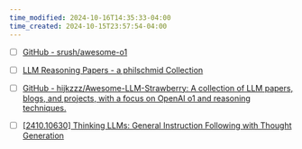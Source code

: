 ```yaml
---
time_modified: 2024-10-16T14:35:33-04:00
time_created: 2024-10-15T23:57:54-04:00
---
```

- [ ] [GitHub - srush/awesome-o1](https://github.com/srush/awesome-o1/)
- [ ] [LLM Reasoning Papers - a philschmid Collection](https://huggingface.co/collections/philschmid/llm-reasoning-papers-66e6abbdf5579b829f214de8)
- [ ] [GitHub - hijkzzz/Awesome-LLM-Strawberry: A collection of LLM papers, blogs, and projects, with a focus on OpenAI o1 and reasoning techniques.](https://github.com/hijkzzz/Awesome-LLM-Strawberry)


- [ ] [\[2410.10630\] Thinking LLMs: General Instruction Following with Thought Generation](https://arxiv.org/abs/2410.10630)